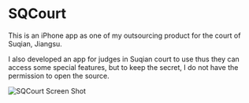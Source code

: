 SQCourt
=======

This is an iPhone app as one of my outsourcing product for the court of Suqian, Jiangsu.

I also developed an app for judges in Suqian court to use thus they can access some special features, but to keep the secret, I do not have the permission to open the source.

![SQCourt Screen Shot](http://faxitech.qiniudn.com/SQCourt%20Screen%20Shot.png)
